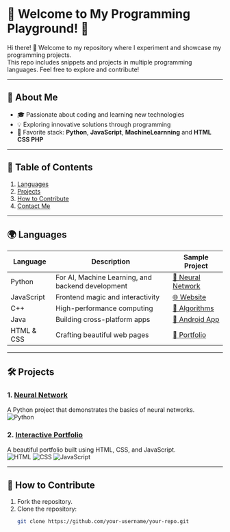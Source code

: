 # 🌟 Welcome to My Programming Playground! 🌟

Hi there! 👋 Welcome to my repository where I experiment and showcase my programming projects.  
This repo includes snippets and projects in multiple programming languages. Feel free to explore and contribute!

---

## 🚀 About Me
- 🎓 Passionate about coding and learning new technologies
- 💡 Exploring innovative solutions through programming
- 🧠 Favorite stack: **Python**, **JavaScript**, **MachineLearnning** and **HTML CSS PHP**

---

## 📂 Table of Contents
1. [Languages](#languages)
2. [Projects](#projects)
3. [How to Contribute](#how-to-contribute)
4. [Contact Me](#contact-me)

---

## 🌍 Languages

| Language   | Description                     | Sample Project |
|------------|---------------------------------|----------------|
| Python     | For AI, Machine Learning, and backend development | [🧠 Neural Network](#) |
| JavaScript | Frontend magic and interactivity | [🌐 Website](#) |
| C++        | High-performance computing      | [🔢 Algorithms](#) |
| Java       | Building cross-platform apps    | [📱 Android App](#) |
| HTML & CSS | Crafting beautiful web pages    | [🎨 Portfolio](#) |

---

## 🛠️ Projects

### 1. **[Neural Network](#)**
A Python project that demonstrates the basics of neural networks.  
![Python](https://img.shields.io/badge/-Python-blue)

### 2. **[Interactive Portfolio](#)**
A beautiful portfolio built using HTML, CSS, and JavaScript.  
![HTML](https://img.shields.io/badge/-HTML-orange) ![CSS](https://img.shields.io/badge/-CSS-blue) ![JavaScript](https://img.shields.io/badge/-JavaScript-yellow)

---

## 🤝 How to Contribute

1. Fork the repository.
2. Clone the repository:  
   ```bash
   git clone https://github.com/your-username/your-repo.git
